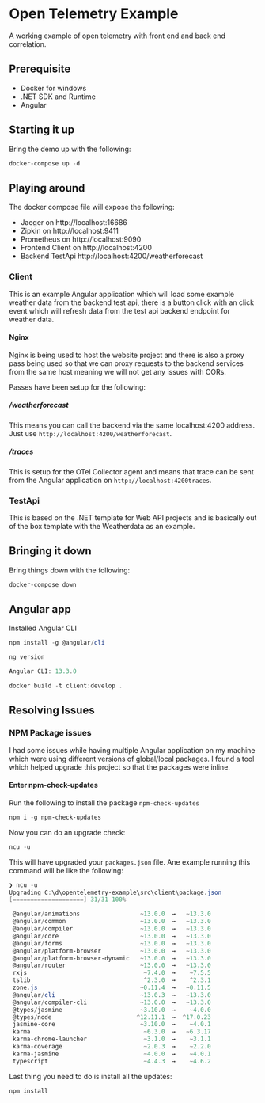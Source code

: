 # Open Telemetry Example

A working example of open telemetry with front end and back end correlation.

## Prerequisite

- Docker for windows
- .NET SDK and Runtime
- Angular

## Starting it up

Bring the demo up with the following:

```powershell
docker-compose up -d
```

## Playing around

The docker compose file will expose the following:

- Jaeger on http://localhost:16686
- Zipkin on http://localhost:9411
- Prometheus on http://localhost:9090
- Frontend Client on http://localhost:4200
- Backend TestApi http://localhost:4200/weatherforecast

### Client

This is an example Angular application which will load some example weather data from the backend test api, there is a button click with an click event which will refresh data from the test api backend endpoint for weather data.

#### Nginx

Nginx is being used to host the website project and there is also a proxy pass being used so that we can proxy requests to the backend services from the same host meaning we will not get any issues with CORs.

Passes have been setup for the following:

##### /weatherforecast

This means you can call the backend via the same localhost:4200 address. Just use `http://localhost:4200/weatherforecast`.

##### /traces

This is setup for the OTel Collector agent and means that trace can be sent from the Angular application on `http://localhost:4200traces`.

### TestApi

This is based on the .NET template for Web API projects and is basically out of the box template with the Weatherdata as an example.

## Bringing it down

Bring things down with the following:

```powershell
docker-compose down
```

## Angular app

Installed Angular CLI

```powershell
npm install -g @angular/cli

ng version

Angular CLI: 13.3.0
```

```powershell
docker build -t client:develop .
```

## Resolving Issues

### NPM Package issues

I had some issues while having multiple Angular application on my machine which were using different versions of global/local packages. I found a tool which helped upgrade this project so that the packages were inline.

#### Enter npm-check-updates

Run the following to install the package `npm-check-updates`

```powershell
npm i -g npm-check-updates
```

Now you can do an upgrade check:

```powershell
ncu -u
```

This will have upgraded your `packages.json` file. Ane example running this command will be like the following:

```powershell
❯ ncu -u
Upgrading C:\d\opentelemetry-example\src\client\package.json
[====================] 31/31 100%

 @angular/animations                 ~13.0.0  →   ~13.3.0
 @angular/common                     ~13.0.0  →   ~13.3.0
 @angular/compiler                   ~13.0.0  →   ~13.3.0
 @angular/core                       ~13.0.0  →   ~13.3.0
 @angular/forms                      ~13.0.0  →   ~13.3.0
 @angular/platform-browser           ~13.0.0  →   ~13.3.0
 @angular/platform-browser-dynamic   ~13.0.0  →   ~13.3.0
 @angular/router                     ~13.0.0  →   ~13.3.0
 rxjs                                 ~7.4.0  →    ~7.5.5
 tslib                                ^2.3.0  →    ^2.3.1
 zone.js                             ~0.11.4  →   ~0.11.5
 @angular/cli                        ~13.0.3  →   ~13.3.0
 @angular/compiler-cli               ~13.0.0  →   ~13.3.0
 @types/jasmine                      ~3.10.0  →    ~4.0.0
 @types/node                        ^12.11.1  →  ^17.0.23
 jasmine-core                        ~3.10.0  →    ~4.0.1
 karma                                ~6.3.0  →   ~6.3.17
 karma-chrome-launcher                ~3.1.0  →    ~3.1.1
 karma-coverage                       ~2.0.3  →    ~2.2.0
 karma-jasmine                        ~4.0.0  →    ~4.0.1
 typescript                           ~4.4.3  →    ~4.6.2
 ```

 Last thing you need to do is install all the updates:

 ```powershell
 npm install
 ```